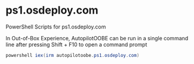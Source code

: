# ps1.osdeploy.com
PowerShell Scripts for ps1.osdeploy.com

In Out-of-Box Experience, AutopilotOOBE can be run in a single command line after pressing Shift + F10 to open a command prompt

```powershell
powershell iex(irm autopilotoobe.ps1.osdeploy.com)
```
